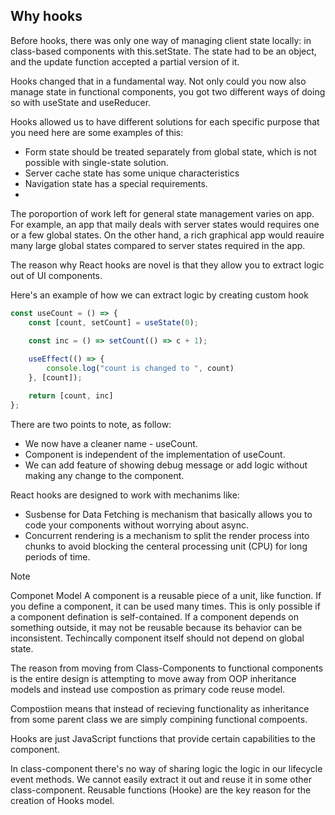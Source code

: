 ## Why hooks

Before hooks, there was only one way of managing client state locally: in class-based components with this.setState. The state had to be an object, and the update function accepted a partial version of it.

Hooks changed that in a fundamental way. Not only could you now also manage state in functional components, you got two different ways of doing so with useState and useReducer.

Hooks allowed us to have different solutions for each specific purpose that you need here are some examples of this:

- Form state should be treated separately from global state, which is not possible with single-state solution.
- Server cache state has some unique characteristics
- Navigation state has a special requirements.
- 

The poroportion of work left for general state management varies on app. For example, an app that maily deals with server states would requires one or a few global states. On the other hand, a rich graphical app would reauire many large global states compared to server states required in the app.

The reason why React hooks are novel is that they allow you to extract logic out of UI components. 

Here's an example of how we can extract logic by creating custom hook

```js
const useCount = () => {
    const [count, setCount] = useState(0);
    
    const inc = () => setCount(() => c + 1);

    useEffect(() => {
        console.log("count is changed to ", count)
    }, [count]);

    return [count, inc]
};
```

There are two points to note, as follow:

- We now have a cleaner name - useCount.
- Component is independent of the implementation of useCount.
- We can add feature of showing debug message or add logic without making any change to the component.

React hooks are designed to work with mechanims like:

- Susbense for Data Fetching is mechanism that basically allows you to code your components without worrying about async.
- Concurrent rendering is a mechanism to split the render process into chunks to avoid blocking the centeral processing unit (CPU) for long periods of time.

Note

Componet Model
A component is a reusable piece of a unit, like function. If you define a component, it can be used many times. This is only possible if a component defination is self-contained. If a component depends on something outside, it may not be reusable because its behavior can be inconsistent. Techincally component itself should not depend on global state.

The reason from moving from Class-Components to functional components is the entire design is attempting to move away from OOP inheritance models and instead use compostion as primary code reuse model.

Compostiion means that instead of recieving functionality as inheritance from some parent class we are simply compining functional compoents.

Hooks are just JavaScript functions that provide certain capabilities to the component.

In class-component there's no way of sharing logic the logic in our lifecycle event methods. We cannot easily extract it out and reuse it in some other class-component. Reusable functions (Hooke) are the key reason for the creation of Hooks model.